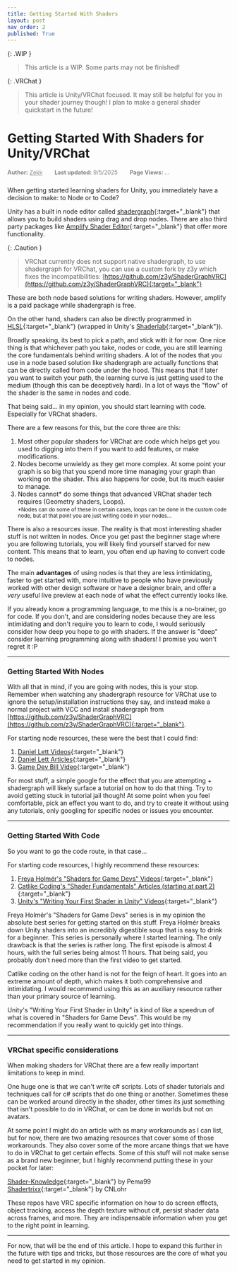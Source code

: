 ```yaml
---
title: Getting Started With Shaders
layout: post
nav_order: 2
published: True
---
```

{: .WIP }
> This article is a WIP. Some parts may not be finished!

{: .VRChat }
> This article is Unity/VRChat focused. It may still be helpful for you in your shader journey though! I plan to make a general shader quickstart in the future!

# Getting Started With Shaders for Unity/VRChat
<div style="font-size: 0.9em; color: #858585ff; margin-bottom: 1.5rem;">
  <span style="margin-right: 1.5rem;"><strong>Author:</strong> <a href="{{ site.FirstPartyAuthorLink }}" style="color: inherit;">Zekk</a></span>
  <span style="margin-right: 1.5rem;"><strong>Last updated:</strong> 9/5/2025</span>
  <span><strong>Page Views: </strong><span id="hit-count">...</span></span>
</div>

When getting started learning shaders for Unity, you immediately have a decision to make: to Node or to Code?

Unity has a built in node editor called [shadergraph](https://learn.unity.com/tutorial/introduction-to-shader-graph){:target="_blank"} that allows you to build shaders using drag and drop nodes. There are also third party packages like [Amplify Shader Editor](https://amplify.pt/unity/amplify-shader-editor/){:target="_blank"} that offer more functionality.

{: .Caution }
> VRChat currently does not support native shadergraph, to use shadergraph for VRChat, you can use a custom fork by z3y which fixes the incompatibilities: [https://github.com/z3y/ShaderGraphVRC](https://github.com/z3y/ShaderGraphVRC){:target="_blank"}

These are both node based solutions for writing shaders. However, amplify is a paid package while shadergraph is free.

On the other hand, shaders can also be directly programmed in [HLSL](https://learn.microsoft.com/en-us/windows/win32/direct3dhlsl/dx-graphics-hlsl){:target="_blank"} (wrapped in Unity's [Shaderlab](https://docs.unity3d.com/6000.2/Documentation/Manual/SL-Reference.html){:target="_blank"}).

Broadly speaking, its best to pick a path, and stick with it for now. One nice thing is that whichever path you take, nodes or code, you are still learning the core fundamentals behind writing shaders. A lot of the nodes that you use in a node based solution like shadergraph are actually functions that can be directly called from code under the hood. This means that if later you want to switch your path, the learning curve is just getting used to the medium (though this can be deceptively hard). In a lot of ways the "flow" of the shader is the same in nodes and code.

That being said... in my opinion, you should start learning with code. Especially for VRChat shaders. 

There are a few reasons for this, but the core three are this: 
1. Most other popular shaders for VRChat are code which helps get you used to digging into them if you want to add features, or make modifications.
2. Nodes become unwieldy as they get more complex. At some point your graph is so big that you spend more time managing your graph than working on the shader. This also happens for code, but its much easier to manage.
3. Nodes cannot* do some things that advanced VRChat shader tech requires (Geometry shaders, Loops).<br>
<small>*Nodes can do some of these in certain cases, loops can be done in the custom code node, but at that point you are just writing code in your nodes...</small>

There is also a resources issue. The reality is that most interesting shader stuff is not written in nodes. Once you get past the beginner stage where you are following tutorials, you will likely find yourself starved for new content. This means that to learn, you often end up having to convert code to nodes.

The main **advantages** of using nodes is that they are less intimidating, faster to get started with, more intuitive to people who have previously worked with other design software or have a designer brain, and offer a *very* useful live preview at each node of what the effect currently looks like.

If you already know a programming language, to me this is a no-brainer, go for code. If you don't, and are considering nodes because they are less intimidating and don't require you to learn to code, I would seriously consider how deep you hope to go with shaders. If the answer is "deep" consider learning programming along with shaders! I promise you won't regret it :P

---

### Getting Started With Nodes

With all that in mind, if you are going with nodes, this is your stop. Remember when watching any shadergraph resource for VRChat use to ignore the setup/installation instructions they say, and instead make a normal project with VCC and install shadergraph from [https://github.com/z3y/ShaderGraphVRC](https://github.com/z3y/ShaderGraphVRC){:target="_blank"}.

For starting node resources, these were the best that I could find:
1. [Daniel Lett Videos](https://www.youtube.com/playlist?list=PLsaDw3p1XpJiGHPnA8gZH6gO2gQYz3JH1){:target="_blank"}
2. [Daniel Lett Articles](https://danielilett.com/2023-09-26-tut7-3-intro-to-shader-graph/){:target="_blank"}
3. [Game Dev Bill Video](https://www.youtube.com/watch?v=FLVNfBQgeQc){:target="_blank"}

For most stuff, a simple google for the effect that you are attempting + shadergraph will likely surface a tutorial on how to do that thing. Try to avoid getting stuck in tutorial jail though! At some point when you feel comfortable, pick an effect you want to do, and try to create it without using any tutorials, only googling for specific nodes or issues you encounter.

---

### Getting Started With Code

So you want to go the code route, in that case...

For starting code resources, I highly recommend these resources:
1. [Freya Holmér's "Shaders for Game Devs" Videos](https://www.youtube.com/playlist?list=PLImQaTpSAdsCnJon-Eir92SZMl7tPBS4Z){:target="_blank"}
2. [Catlike Coding's "Shader Fundamentals" Articles (starting at part 2)](https://catlikecoding.com/unity/tutorials/rendering/part-2/){:target="_blank"}
3. [Unity's "Writing Your First Shader in Unity" Videos](https://www.youtube.com/watch?v=zCkC5e_Pkz4&list=PLX2vGYjWbI0RS_lkb68ApE2YPcZMC4Ohz&index=1){:target="_blank"}

Freya Holmér's "Shaders for Game Devs" series is in my opinion the absolute best series for getting started on this stuff. Freya Holmér breaks down Unity shaders into an incredibly digestible soup that is easy to drink for a beginner. This series is personally where I started learning. The only drawback is that the series is rather long. The first episode is almost 4 hours, with the full series being almost 11 hours. That being said, you probably don't need more than the first video to get started.

Catlike coding on the other hand is not for the feign of heart. It goes into an extreme amount of depth, which makes it both comprehensive and intimidating. I would recommend using this as an auxiliary resource rather than your primary source of learning.

Unity's "Writing Your First Shader in Unity" is kind of like a speedrun of what is covered in "Shaders for Game Devs". This would be my recommendation if you really want to quickly get into things.

---

### VRChat specific considerations

When making shaders for VRChat there are a few really important limitations to keep in mind.

One huge one is that we can't write c# scripts. Lots of shader tutorials and techniques call for c# scripts that do one thing or another. Sometimes these can be worked around directly in the shader, other times its just something that isn't possible to do in VRChat, or can be done in worlds but not on avatars.

At some point I might do an article with as many workarounds as I can list, but for now, there are two amazing resources that cover some of those workarounds. They also cover some of the more arcane things that we have to do in VRChat to get certain effects. Some of this stuff will not make sense as a brand new beginner, but I highly recommend putting these in your pocket for later:

[Shader-Knowledge](https://github.com/pema99/shader-knowledge/tree/main){:target="_blank"} by Pema99 <br>
[Shadertrixx](https://github.com/cnlohr/shadertrixx){:target="_blank"} by CNLohr <br>

These repos have VRC specific information on how to do screen effects, object tracking, access the depth texture without c#, persist shader data across frames, and more. They are indispensable information when you get to the right point in learning.

---

For now, that will be the end of this article. I hope to expand this further in the future with tips and tricks, but those resources are the core of what you need to get started in my opinion.

